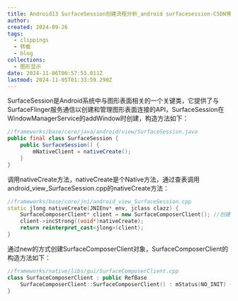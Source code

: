 ```yaml
---
title: Android13 SurfaceSession创建流程分析_android surfacesession-CSDN博客
author: 
created: 2024-09-26
tags:
  - clippings
  - 转载
  - blog
collections:
  - 图形显示
date: 2024-11-06T06:57:53.011Z
lastmod: 2024-11-05T01:33:59.290Z
---
```

SurfaceSession是Android系统中与图形表面相关的一个关键类，它提供了与SurfaceFlinger服务通信以创建和管理图形表面连接的API，SurfaceSession在WindowManagerService的addWindow时创建，构造方法如下：

```java
//frameworks/base/core/java/android/view/SurfaceSession.java
public final class SurfaceSession {
    public SurfaceSession() {
        mNativeClient = nativeCreate();
    }
}
```

调用nativeCreate方法，nativeCreate是个Native方法，通过查表调用android\_view\_SurfaceSession.cpp的nativeCreate方法：

```cpp
//frameworks/base/core/jni/android_view_SurfaceSession.cpp
static jlong nativeCreate(JNIEnv* env, jclass clazz) {
    SurfaceComposerClient* client = new SurfaceComposerClient(); //创建SurfaceComposerClient对象
    client->incStrong((void*)nativeCreate);
    return reinterpret_cast<jlong>(client);
}
```

通过new的方式创建SurfaceComposerClient对象，SurfaceComposerClient的构造方法如下：

```cpp
//frameworks/native/libs/gui/SurfaceComposerClient.cpp
class SurfaceComposerClient : public RefBase
	SurfaceComposerClient::SurfaceComposerClient() : mStatus(NO_INIT) {}
}
```
